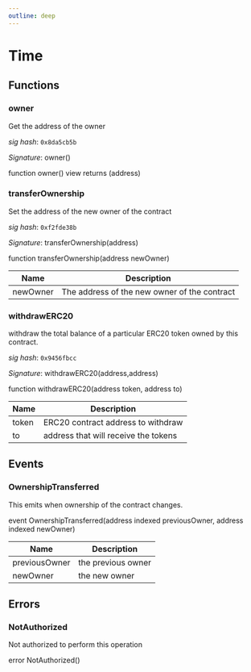 ```yaml
---
outline: deep
---
```

# Time



## Functions

### **owner**

Get the address of the owner

*sig hash*: `0x8da5cb5b`

*Signature*: owner()

function owner() view returns (address)

### **transferOwnership**

Set the address of the new owner of the contract

*sig hash*: `0xf2fde38b`

*Signature*: transferOwnership(address)

function transferOwnership(address newOwner)

| Name | Description 
| ---- | ----------- 
| newOwner | The address of the new owner of the contract

### **withdrawERC20**

withdraw the total balance of a particular ERC20 token owned by this contract.

*sig hash*: `0x9456fbcc`

*Signature*: withdrawERC20(address,address)

function withdrawERC20(address token, address to)

| Name | Description 
| ---- | ----------- 
| token | ERC20 contract address to withdraw
| to | address that will receive the tokens


## Events

### **OwnershipTransferred**

This emits when ownership of the contract changes.

event OwnershipTransferred(address indexed previousOwner, address indexed newOwner)

| Name | Description 
| ---- | ----------- 
| previousOwner | the previous owner
| newOwner | the new owner


## Errors

### **NotAuthorized**

Not authorized to perform this operation


error NotAuthorized()

